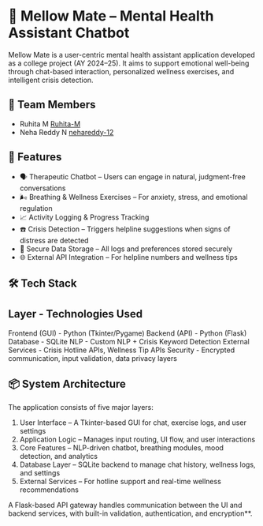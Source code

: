 # 🧠 Mellow Mate – Mental Health Assistant Chatbot

Mellow Mate is a user-centric mental health assistant application developed as a college project (AY 2024–25). It aims to support emotional well-being through chat-based interaction, personalized wellness exercises, and intelligent crisis detection.


## 👥 Team Members

- Ruhita M [Ruhita-M](https://github.com/Ruhita-M)
- Neha Reddy N [nehareddy-12](https://github.com/nehareddy-12)



## 🚀 Features

- 🗣️ Therapeutic Chatbot – Users can engage in natural, judgment-free conversations
- 🌬️ Breathing & Wellness Exercises – For anxiety, stress, and emotional regulation
- 📈 Activity Logging & Progress Tracking
- ☎️ Crisis Detection – Triggers helpline suggestions when signs of distress are detected
- 🔐 Secure Data Storage – All logs and preferences stored securely
- 🌐 External API Integration – For helpline numbers and wellness tips


## 🛠️ Tech Stack

 Layer - Technologies Used 
---------------------------
 Frontend (GUI) - Python (Tkinter/Pygame) 
 Backend (API) - Python (Flask) 
 Database - SQLite 
 NLP - Custom NLP + Crisis Keyword Detection 
 External Services - Crisis Hotline APIs, Wellness Tip APIs 
 Security - Encrypted communication, input validation, data privacy layers 


## 📦 System Architecture

The application consists of five major layers:

1. User Interface – A Tkinter-based GUI for chat, exercise logs, and user settings
2. Application Logic – Manages input routing, UI flow, and user interactions
3. Core Features – NLP-driven chatbot, breathing modules, mood detection, and analytics
4. Database Layer – SQLite backend to manage chat history, wellness logs, and settings
5. External Services – For hotline support and real-time wellness recommendations

A Flask-based API gateway handles communication between the UI and backend services, with built-in validation, authentication, and encryption**.

